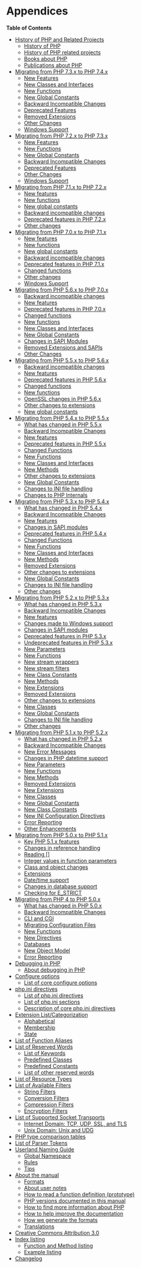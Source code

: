 Appendices
==========

**Table of Contents**

-   [History of PHP and Related Projects](/history.html)
    -   [History of PHP](/history/php.html)
    -   [History of PHP related projects](/history/php/related.html)
    -   [Books about PHP](/history/php/books.html)
    -   [Publications about PHP](/history/php/publications.html)
-   [Migrating from PHP 7.3.x to PHP 7.4.x](/migration74.html)
    -   [New Features](/migration74/new-features.html)
    -   [New Classes and Interfaces](/migration74/new-classes.html)
    -   [New Functions](/migration74/new-functions.html)
    -   [New Global Constants](/migration74/constants.html)
    -   [Backward Incompatible Changes](/migration74/incompatible.html)
    -   [Deprecated Features](/migration74/deprecated.html)
    -   [Removed Extensions](/migration74/removed-extensions.html)
    -   [Other Changes](/migration74/other-changes.html)
    -   [Windows Support](/migration74/windows-support.html)
-   [Migrating from PHP 7.2.x to PHP 7.3.x](/migration73.html)
    -   [New Features](/migration73/new-features.html)
    -   [New Functions](/migration73/new-functions.html)
    -   [New Global Constants](/migration73/constants.html)
    -   [Backward Incompatible Changes](/migration73/incompatible.html)
    -   [Deprecated Features](/migration73/deprecated.html)
    -   [Other Changes](/migration73/other-changes.html)
    -   [Windows Support](/migration73/windows-support.html)
-   [Migrating from PHP 7.1.x to PHP 7.2.x](/migration72.html)
    -   [New features](/migration72/new-features.html)
    -   [New functions](/migration72/new-functions.html)
    -   [New global constants](/migration72/constants.html)
    -   [Backward incompatible changes](/migration72/incompatible.html)
    -   [Deprecated features in PHP 7.2.x](/migration72/deprecated.html)
    -   [Other changes](/migration72/other-changes.html)
-   [Migrating from PHP 7.0.x to PHP 7.1.x](/migration71.html)
    -   [New features](/migration71/new-features.html)
    -   [New functions](/migration71/new-functions.html)
    -   [New global constants](/migration71/constants.html)
    -   [Backward incompatible changes](/migration71/incompatible.html)
    -   [Deprecated features in PHP 7.1.x](/migration71/deprecated.html)
    -   [Changed functions](/migration71/changed-functions.html)
    -   [Other changes](/migration71/other-changes.html)
    -   [Windows Support](/migration71/windows-support.html)
-   [Migrating from PHP 5.6.x to PHP 7.0.x](/migration70.html)
    -   [Backward incompatible changes](/migration70/incompatible.html)
    -   [New features](/migration70/new-features.html)
    -   [Deprecated features in PHP 7.0.x](/migration70/deprecated.html)
    -   [Changed functions](/migration70/changed-functions.html)
    -   [New functions](/migration70/new-functions.html)
    -   [New Classes and Interfaces](/migration70/classes.html)
    -   [New Global Constants](/migration70/constants.html)
    -   [Changes in SAPI Modules](/migration70/sapi-changes.html)
    -   [Removed Extensions and
        SAPIs](/migration70/removed-exts-sapis.html)
    -   [Other Changes](/migration70/other-changes.html)
-   [Migrating from PHP 5.5.x to PHP 5.6.x](/migration56.html)
    -   [Backward incompatible changes](/migration56/incompatible.html)
    -   [New features](/migration56/new-features.html)
    -   [Deprecated features in PHP 5.6.x](/migration56/deprecated.html)
    -   [Changed functions](/migration56/changed-functions.html)
    -   [New functions](/migration56/new-functions.html)
    -   [OpenSSL changes in PHP 5.6.x](/migration56/openssl.html)
    -   [Other changes to extensions](/migration56/extensions.html)
    -   [New global constants](/migration56/constants.html)
-   [Migrating from PHP 5.4.x to PHP 5.5.x](/migration55.html)
    -   [What has changed in PHP 5.5.x](/migration55/changes.html)
    -   [Backward Incompatible Changes](/migration55/incompatible.html)
    -   [New features](/migration55/new-features.html)
    -   [Deprecated features in PHP 5.5.x](/migration55/deprecated.html)
    -   [Changed Functions](/migration55/changed-functions.html)
    -   [New Functions](/migration55/new-functions.html)
    -   [New Classes and Interfaces](/migration55/classes.html)
    -   [New Methods](/migration55/new-methods.html)
    -   [Other changes to
        extensions](/migration55/extensions-other.html)
    -   [New Global Constants](/migration55/global-constants.html)
    -   [Changes to INI file handling](/migration55/ini.html)
    -   [Changes to PHP Internals](/migration55/internals.html)
-   [Migrating from PHP 5.3.x to PHP 5.4.x](/migration54.html)
    -   [What has changed in PHP 5.4.x](/migration54/changes.html)
    -   [Backward Incompatible Changes](/migration54/incompatible.html)
    -   [New features](/migration54/new-features.html)
    -   [Changes in SAPI modules](/migration54/sapi.html)
    -   [Deprecated features in PHP 5.4.x](/migration54/deprecated.html)
    -   [Changed Functions](/migration54/parameters.html)
    -   [New Functions](/migration54/functions.html)
    -   [New Classes and Interfaces](/migration54/classes.html)
    -   [New Methods](/migration54/methods.html)
    -   [Removed Extensions](/migration54/removed-extensions.html)
    -   [Other changes to
        extensions](/migration54/extensions-other.html)
    -   [New Global Constants](/migration54/global-constants.html)
    -   [Changes to INI file handling](/migration54/ini.html)
    -   [Other changes](/migration54/other.html)
-   [Migrating from PHP 5.2.x to PHP 5.3.x](/migration53.html)
    -   [What has changed in PHP 5.3.x](/migration53/changes.html)
    -   [Backward Incompatible Changes](/migration53/incompatible.html)
    -   [New features](/migration53/new-features.html)
    -   [Changes made to Windows support](/migration53/windows.html)
    -   [Changes in SAPI modules](/migration53/sapi.html)
    -   [Deprecated features in PHP 5.3.x](/migration53/deprecated.html)
    -   [Undeprecated features in PHP
        5.3.x](/migration53/undeprecated.html)
    -   [New Parameters](/migration53/parameters.html)
    -   [New Functions](/migration53/functions.html)
    -   [New stream wrappers](/migration53/new-stream-wrappers.html)
    -   [New stream filters](/migration53/new-stream-filters.html)
    -   [New Class Constants](/migration53/class-constants.html)
    -   [New Methods](/migration53/methods.html)
    -   [New Extensions](/migration53/new-extensions.html)
    -   [Removed Extensions](/migration53/removed-extensions.html)
    -   [Other changes to
        extensions](/migration53/extensions-other.html)
    -   [New Classes](/migration53/classes.html)
    -   [New Global Constants](/migration53/global-constants.html)
    -   [Changes to INI file handling](/migration53/ini.html)
    -   [Other changes](/migration53/other.html)
-   [Migrating from PHP 5.1.x to PHP 5.2.x](/migration52.html)
    -   [What has changed in PHP 5.2.x](/migration52/changes.html)
    -   [Backward Incompatible Changes](/migration52/incompatible.html)
    -   [New Error Messages](/migration52/error-messages.html)
    -   [Changes in PHP datetime support](/migration52/datetime.html)
    -   [New Parameters](/migration52/parameters.html)
    -   [New Functions](/migration52/functions.html)
    -   [New Methods](/migration52/methods.html)
    -   [Removed Extensions](/migration52/removed-extensions.html)
    -   [New Extensions](/migration52/new-extensions.html)
    -   [New Classes](/migration52/classes.html)
    -   [New Global Constants](/migration52/global-constants.html)
    -   [New Class Constants](/migration52/class-constants.html)
    -   [New INI Configuration Directives](/migration52/newconf.html)
    -   [Error Reporting](/migration52/errorrep.html)
    -   [Other Enhancements](/migration52/other.html)
-   [Migrating from PHP 5.0.x to PHP 5.1.x](/migration51.html)
    -   [Key PHP 5.1.x features](/migration51/changes.html)
    -   [Changes in reference handling](/migration51/references.html)
    -   [Reading \[\]](/migration51/reading.html)
    -   [Integer values in function
        parameters](/migration51/integer-parameters.html)
    -   [Class and object changes](/migration51/oop.html)
    -   [Extensions](/migration51/extensions.html)
    -   [Date/time support](/migration51/datetime.html)
    -   [Changes in database support](/migration51/databases.html)
    -   [Checking for E\_STRICT](/migration51/errorcheck.html)
-   [Migrating from PHP 4 to PHP 5.0.x](/migration5.html)
    -   [What has changed in PHP 5.0.x](/migration5/changes.html)
    -   [Backward Incompatible Changes](/migration5/incompatible.html)
    -   [CLI and CGI](/migration5/cli-cgi.html)
    -   [Migrating Configuration Files](/migration5/configuration.html)
    -   [New Functions](/migration5/functions.html)
    -   [New Directives](/migration5/newconf.html)
    -   [Databases](/migration5/databases.html)
    -   [New Object Model](/migration5/oop.html)
    -   [Error Reporting](/migrating5/errorrep.html)
-   [Debugging in PHP](/debugger.html)
    -   [About debugging in PHP](/debugger-about.html)
-   [Configure options](/configure.html)
    -   [List of core configure options](/configure/about.html)
-   [php.ini directives](/ini.html)
    -   [List of php.ini directives](/ini/list.html)
    -   [List of php.ini sections](/ini/sections.html)
    -   [Description of core php.ini directives](/ini/core.html)
-   [Extension List/Categorization](/extensions.html)
    -   [Alphabetical](/extensions/alphabetical.html)
    -   [Membership](/extensions/membership.html)
    -   [State](/extensions/state.html)
-   [List of Function Aliases](/aliases.html)
-   [List of Reserved Words](/reserved.html)
    -   [List of Keywords](/reserved/keywords.html)
    -   [Predefined Classes](/reserved/classes.html)
    -   [Predefined Constants](/reserved/constants.html)
    -   [List of other reserved
        words](/reserved/other-reserved-words.html)
-   [List of Resource Types](/resource.html)
-   [List of Available Filters](/filters.html)
    -   [String Filters](/filters/string.html)
    -   [Conversion Filters](/filters/convert.html)
    -   [Compression Filters](/filters/compression.html)
    -   [Encryption Filters](/filters/encryption.html)
-   [List of Supported Socket Transports](/transports.html)
    -   [Internet Domain: TCP, UDP, SSL, and TLS](/transports/inet.html)
    -   [Unix Domain: Unix and UDG](/transports/unix.html)
-   [PHP type comparison tables](/types/comparisons.html)
-   [List of Parser Tokens](/tokens.html)
-   [Userland Naming Guide](/userlandnaming.html)
    -   [Global Namespace](/userlandnaming/globalnamespace.html)
    -   [Rules](/userlandnaming/rules.html)
    -   [Tips](/userlandnaming/tips.html)
-   [About the manual](/about.html)
    -   [Formats](/about/formats.html)
    -   [About user notes](/about/notes.html)
    -   [How to read a function definition
        (prototype)](/about/prototypes.html)
    -   [PHP versions documented in this
        manual](/about/phpversions.html)
    -   [How to find more information about PHP](/about/more.html)
    -   [How to help improve the documentation](/about/howtohelp.html)
    -   [How we generate the formats](/about/generate.html)
    -   [Translations](/about/translations.html)
-   [Creative Commons Attribution 3.0](/cc/license.html)
-   [Index listing](/indexes.html)
    -   [Function and Method listing](/indexes/functions.html)
    -   [Example listing](/indexes/examples.html)
-   [Changelog](/doc/changelog.html)
